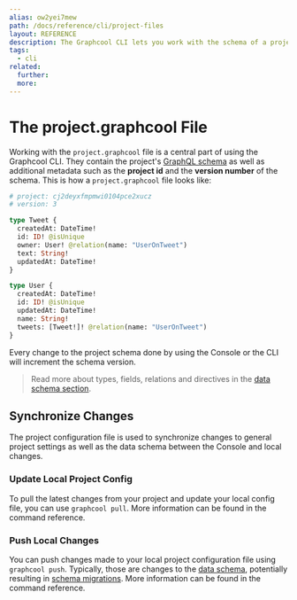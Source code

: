 ```yaml
---
alias: ow2yei7mew
path: /docs/reference/cli/project-files
layout: REFERENCE
description: The Graphcool CLI lets you work with the schema of a project. You can easily create a new project or update the schema of an existing one.
tags:
  - cli
related:
  further:
  more:
---
```


# The project.graphcool File

Working with the `project.graphcool` file is a central part of using the Graphcool CLI. They contain the project's [GraphQL schema](!alias-ahwoh2fohj) as well as additional metadata such as the **project id** and the **version number** of the schema. This is how a `project.graphcool` file looks like:

```graphql
# project: cj2deyxfmpmwi0104pce2xucz
# version: 3

type Tweet {
  createdAt: DateTime!
  id: ID! @isUnique
  owner: User! @relation(name: "UserOnTweet")
  text: String!
  updatedAt: DateTime!
}

type User {
  createdAt: DateTime!
  id: ID! @isUnique
  updatedAt: DateTime!
  name: String!
  tweets: [Tweet!]! @relation(name: "UserOnTweet")
}
```

Every change to the project schema done by using the Console or the CLI will increment the schema version.

> Read more about types, fields, relations and directives in the [data schema section](!alias-ahwoh2fohj).

## Synchronize Changes

The project configuration file is used to synchronize changes to general project settings as well as the data schema between the Console and local changes.

### Update Local Project Config

To pull the latest changes from your project and update your local config file, you can use `graphcool pull`.
More information can be found in the command reference.

### Push Local Changes

You can push changes made to your local project configuration file using `graphcool push`. Typically, those are changes to the [data schema](!alias-ahwoh2fohj), potentially resulting in [schema migrations]().
More information can be found in the command reference.
